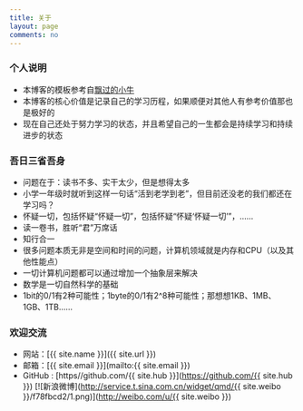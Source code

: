 ```yaml
---
title: 关于
layout: page
comments: no
---
```


### 个人说明

* 本博客的模板参考自[飘过的小牛](http://github.thinkingbar.com/)
* 本博客的核心价值是记录自己的学习历程，如果顺便对其他人有参考价值那也是极好的
* 现在自己还处于努力学习的状态，并且希望自己的一生都会是持续学习和持续进步的状态

### 吾日三省吾身

* 问题在于：读书不多、实干太少，但是想得太多
* 小学一年级时就听到这样一句话“活到老学到老”，但目前还没老的我们都还在学习吗？
* 怀疑一切，包括怀疑“怀疑一切”，包括怀疑“怀疑‘怀疑一切’”，……
* 读一卷书，胜听“君”万席话
* 知行合一
* 很多问题本质无非是空间和时间的问题，计算机领域就是内存和CPU（以及其他性能点）
* 一切计算机问题都可以通过增加一个抽象层来解决
* 数学是一切自然科学的基础
* 1bit的0/1有2种可能性；1byte的0/1有2^8种可能性；那想想1KB、1MB、1GB、1TB……

### 欢迎交流

* 网站：[{{ site.name }}]({{ site.url }})
* 邮箱：[{{ site.email }}](mailto:{{ site.email }})
* GitHub : [https//github.com/{{ site.hub }}](https://github.com/{{ site.hub }})
[![新浪微博](http://service.t.sina.com.cn/widget/qmd/{{ site.weibo }}/f78fbcd2/1.png)](http://weibo.com/u/{{ site.weibo }})

